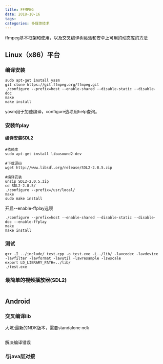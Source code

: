 ```yaml
---
title: FFMPEG
date: 2018-10-16
tags:
categories: 多媒体技术
---
```


ffmpeg基本框架和使用，以及交叉编译树莓派和安卓上可用的动态库的方法

## Linux（x86）平台

### 编译安装

~~~
sudo apt-get install yasm
git clone https://git.ffmpeg.org/ffmpeg.git
./configure --prefix=host --enable-shared --disable-static --disable-doc
make
make install
~~~

yasm用于加速编译，configure选项用help查询。

### 安装ffplay

#### 编译安装SDL2

~~~
#依赖库
sudo apt-get install libasound2-dev

#下载源码
wget http://www.libsdl.org/release/SDL2-2.0.5.zip

#编译安装
unzip SDL2-2.0.5.zip
cd SDL2-2.0.5/
./configure --prefix=/usr/local/
make
sudo make install
~~~

开启--enable-ffplay选项

~~~
./configure --prefix=host --enable-shared --disable-static --disable-doc --enable-ffplay
make
make install
~~~

### 测试

~~~
g++ -I ../include/ test.cpp -o test.exe -L../lib/ -lavcodec -lavdevice -lavfilter -lavformat -lavutil -lswresample -lswscale
export LD_LIBRARY_PATH=../lib/
./test.exe
~~~

### 最简单的视频播放器(SDL2)

~~~

~~~

## Android

### 交叉编译lib

大坑:最新的NDK版本，需要standalone ndk

~~~
~~~

解决编译错误

### 与java层对接

